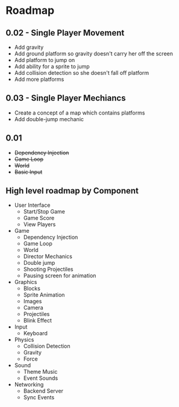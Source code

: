 # Roadmap

## 0.02 - Single Player Movement

- Add gravity
- Add ground platform so gravity doesn't carry her off the screen
- Add platform to jump on
- Add ability for a sprite to jump
- Add collision detection so she doesn't fall off platform
- Add more platforms

## 0.03 - Single Player Mechiancs

- Create a concept of a map which contains platforms
- Add double-jump mechanic

## 0.01

- ~~Dependency Injection~~
- ~~Game Loop~~
- ~~World~~
- ~~Basic Input~~

## High level roadmap by Component

- User Interface
	- Start/Stop Game
	- Game Score
	- View Players
- Game
	- Dependency Injection
	- Game Loop
	- World
	- Director
Mechanics
	- Double jump
	- Shooting Projectiles
	- Pausing screen for animation
- Graphics
	- Blocks
	- Sprite Animation
	- Images
	- Camera
	- Projectiles
	- Blink Effect
- Input
	- Keyboard
- Physics
	- Collision Detection
	- Gravity
	- Force
- Sound
	- Theme Music
	- Event Sounds
- Networking
	- Backend Server
	- Sync Events
